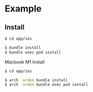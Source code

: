 Example
====

## Install

```bash
$ cd app/ios

$ bundle install
$ bundle exec pod install
```

Macbook M1 Install

```bash
$ cd app/ios

$ arch -arm64 bundle install
$ arch -arm64 bundle exec pod install
```